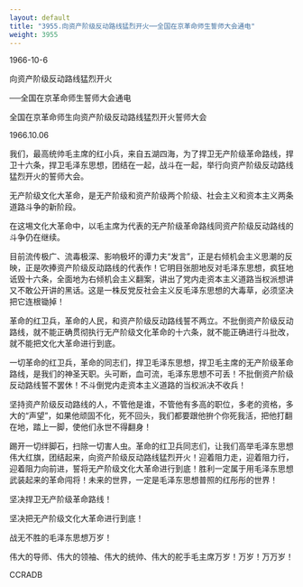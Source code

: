 ```yaml
---
layout: default
title: "3955.向资产阶级反动路线猛烈开火──全国在京革命师生誓师大会通电"
weight: 3955
---
```


1966-10-6

向资产阶级反动路线猛烈开火

──全国在京革命师生誓师大会通电

全国在京革命师生向资产阶级反动路线猛烈开火誓师大会

1966.10.06

我们，最高统帅毛主席的红小兵，来自五湖四海，为了捍卫无产阶级革命路线，捍卫十六条，捍卫毛泽东思想，团结在一起，战斗在一起，举行向资产阶级反动路线猛烈开火的誓师大会。

无产阶级文化大革命，是无产阶级和资产阶级两个阶级、社会主义和资本主义两条道路斗争的新阶段。

在这埸文化大革命中，以毛主席为代表的无产阶级革命路线同资产阶级反动路线的斗争仍在继续。

目前流传极广、流毒极深、影响极坏的谭力夫“发言”，正是右倾机会主义思潮的反映，正是吹捧资产阶级反动路线的代表作！它明目张胆地反对毛泽东思想，疯狂地诋毁十六条，全面地为右倾机会主义翻案，讲出了党内走资本主义道路当权派想讲又不敢公开讲的黑话。这是一株反党反社会主义反毛泽东思想的大毒草，必须坚决把它连根锄掉！

革命的红卫兵，革命的人民，和资产阶级反动路线誓不两立。不批倒资产阶级反动路线，就不能正确贯彻执行无产阶级文化革命的十六条，就不能正确进行斗批改，就不能把文化大革命进行到底。

一切革命的红卫兵，革命的同志们，捍卫毛泽东思想，捍卫毛主席的无产阶级革命路线，是我们的神圣天职。头可断，血可流，毛泽东思想不可丢！不批倒资产阶级反动路线誓不罢休！不斗倒党内走资本主义道路的当权派决不收兵！

坚持资产阶级反动路线的人，不管他是谁，不管他有多高的职位，多老的资格，多大的“声望”，如果他顽固不化，死不回头，我们都要跟他拚个你死我活，把他打翻在地，踏上一脚，使他们永世不得翻身！

踢开一切绊脚石，扫除一切害人虫。革命的红卫兵同志们，让我们高举毛泽东思想伟大红旗，团结起来，向资产阶级反动路线猛烈开火！迎着阻力走，迎着阻力行，迎着阻力向前进，誓将无产阶级文化大革命进行到底！胜利一定属于用毛泽东思想武装起来的革命闯将！未来的世界，一定是毛泽东思想普照的红彤彤的世界！

坚决捍卫无产阶级革命路线！

坚决把无产阶级文化大革命进行到底！

战无不胜的毛泽东思想万岁！

伟大的导师、伟大的领袖、伟大的统帅、伟大的舵手毛主席万岁！万岁！万万岁！

CCRADB

